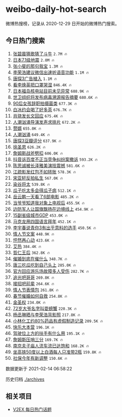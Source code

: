 # weibo-daily-hot-search

微博热搜榜，记录从 2020-12-29 日开始的微博热门搜索。

## 今日热门搜索

<!-- BEGIN -->

1. [张碧晨猜歌猜了斗牛](https://s.weibo.com/weibo?q=%23%E5%BC%A0%E7%A2%A7%E6%99%A8%E7%8C%9C%E6%AD%8C%E7%8C%9C%E4%BA%86%E6%96%97%E7%89%9B%23&Refer=top) `2.7M 🔥`
1. [日本7.1级地震](https://s.weibo.com/weibo?q=%23%E6%97%A5%E6%9C%AC7.1%E7%BA%A7%E5%9C%B0%E9%9C%87%23&Refer=top) `2.0M 🔥`
1. [张小斐的那句我宝](https://s.weibo.com/weibo?q=%23%E5%BC%A0%E5%B0%8F%E6%96%90%E7%9A%84%E9%82%A3%E5%8F%A5%E6%88%91%E5%AE%9D%23&Refer=top) `1.3M 🔥`
1. [李荣浩建议微信出速听语音功能](https://s.weibo.com/weibo?q=%23%E6%9D%8E%E8%8D%A3%E6%B5%A9%E5%BB%BA%E8%AE%AE%E5%BE%AE%E4%BF%A1%E5%87%BA%E9%80%9F%E5%90%AC%E8%AF%AD%E9%9F%B3%E5%8A%9F%E8%83%BD%23&Refer=top) `1.1M 🔥`
1. [唐探3广告植入](https://s.weibo.com/weibo?q=%23%E5%94%90%E6%8E%A23%E5%B9%BF%E5%91%8A%E6%A4%8D%E5%85%A5%23&Refer=top) `1.1M 🔥`
1. [看李焕英把口罩哭湿](https://s.weibo.com/weibo?q=%23%E7%9C%8B%E6%9D%8E%E7%84%95%E8%8B%B1%E6%8A%8A%E5%8F%A3%E7%BD%A9%E5%93%AD%E6%B9%BF%23&Refer=top) `846.4K 🔥`
1. [日本福岛核电站目前未见异常](https://s.weibo.com/weibo?q=%23%E6%97%A5%E6%9C%AC%E7%A6%8F%E5%B2%9B%E6%A0%B8%E7%94%B5%E7%AB%99%E7%9B%AE%E5%89%8D%E6%9C%AA%E8%A7%81%E5%BC%82%E5%B8%B8%23&Refer=top) `688.9K 🔥`
1. [世卫组织将发布病毒溯源报告摘要](https://s.weibo.com/weibo?q=%E4%B8%96%E5%8D%AB%E7%BB%84%E7%BB%87%E5%B0%86%E5%8F%91%E5%B8%83%E7%97%85%E6%AF%92%E6%BA%AF%E6%BA%90%E6%8A%A5%E5%91%8A%E6%91%98%E8%A6%81&Refer=top) `680.6K 🔥`
1. [90后女孩辞职拍摄菌类](https://s.weibo.com/weibo?q=%2390%E5%90%8E%E5%A5%B3%E5%AD%A9%E8%BE%9E%E8%81%8C%E6%8B%8D%E6%91%84%E8%8F%8C%E7%B1%BB%23&Refer=top) `677.3K 🔥`
1. [白冰约会喝了好多茶](https://s.weibo.com/weibo?q=%23%E7%99%BD%E5%86%B0%E7%BA%A6%E4%BC%9A%E5%96%9D%E4%BA%86%E5%A5%BD%E5%A4%9A%E8%8C%B6%23&Refer=top) `676.7K 🔥`
1. [肖骁发长文回应](https://s.weibo.com/weibo?q=%23%E8%82%96%E9%AA%81%E5%8F%91%E9%95%BF%E6%96%87%E5%9B%9E%E5%BA%94%23&Refer=top) `675.4K 🔥`
1. [人潮汹涌导演发声求排片](https://s.weibo.com/weibo?q=%23%E4%BA%BA%E6%BD%AE%E6%B1%B9%E6%B6%8C%E5%AF%BC%E6%BC%94%E5%8F%91%E5%A3%B0%E6%B1%82%E6%8E%92%E7%89%87%23&Refer=top) `672.2K 🔥`
1. [赘婿](https://s.weibo.com/weibo?q=%E8%B5%98%E5%A9%BF&Refer=top) `655.0K 🔥`
1. [人潮汹涌](https://s.weibo.com/weibo?q=%E4%BA%BA%E6%BD%AE%E6%B1%B9%E6%B6%8C&Refer=top) `649.4K 🔥`
1. [唐探3豆瓣评分](https://s.weibo.com/weibo?q=%23%E5%94%90%E6%8E%A23%E8%B1%86%E7%93%A3%E8%AF%84%E5%88%86%23&Refer=top) `637.9K 🔥`
1. [徐圣恩](https://s.weibo.com/weibo?q=%E5%BE%90%E5%9C%A3%E6%81%A9&Refer=top) `626.2K 🔥`
1. [詹姆斯战斧劈扣](https://s.weibo.com/weibo?q=%23%E8%A9%B9%E5%A7%86%E6%96%AF%E6%88%98%E6%96%A7%E5%8A%88%E6%89%A3%23&Refer=top) `606.0K 🔥`
1. [抖音诉百度不正当竞争纠纷案撤诉](https://s.weibo.com/weibo?q=%E6%8A%96%E9%9F%B3%E8%AF%89%E7%99%BE%E5%BA%A6%E4%B8%8D%E6%AD%A3%E5%BD%93%E7%AB%9E%E4%BA%89%E7%BA%A0%E7%BA%B7%E6%A1%88%E6%92%A4%E8%AF%89&Refer=top) `593.2K 🔥`
1. [陈思诚被长泽雅美演技震撼](https://s.weibo.com/weibo?q=%23%E9%99%88%E6%80%9D%E8%AF%9A%E8%A2%AB%E9%95%BF%E6%B3%BD%E9%9B%85%E7%BE%8E%E6%BC%94%E6%8A%80%E9%9C%87%E6%92%BC%23&Refer=top) `581.6K 🔥`
1. [江疏影发红包不如转账](https://s.weibo.com/weibo?q=%23%E6%B1%9F%E7%96%8F%E5%BD%B1%E5%8F%91%E7%BA%A2%E5%8C%85%E4%B8%8D%E5%A6%82%E8%BD%AC%E8%B4%A6%23&Refer=top) `578.3K 🔥`
1. [宋亚轩反拍私生](https://s.weibo.com/weibo?q=%23%E5%AE%8B%E4%BA%9A%E8%BD%A9%E5%8F%8D%E6%8B%8D%E7%A7%81%E7%94%9F%23&Refer=top) `567.0K 🔥`
1. [染谷将太](https://s.weibo.com/weibo?q=%E6%9F%93%E8%B0%B7%E5%B0%86%E5%A4%AA&Refer=top) `539.8K 🔥`
1. [瓜子吃太多会得瓜子病](https://s.weibo.com/weibo?q=%23%E7%93%9C%E5%AD%90%E5%90%83%E5%A4%AA%E5%A4%9A%E4%BC%9A%E5%BE%97%E7%93%9C%E5%AD%90%E7%97%85%23&Refer=top) `512.1K 🔥`
1. [岳云鹏一天看了6部电影](https://s.weibo.com/weibo?q=%23%E5%B2%B3%E4%BA%91%E9%B9%8F%E4%B8%80%E5%A4%A9%E7%9C%8B%E4%BA%866%E9%83%A8%E7%94%B5%E5%BD%B1%23&Refer=top) `485.2K 🔥`
1. [当爷爷知道我对象上电视后](https://s.weibo.com/weibo?q=%23%E5%BD%93%E7%88%B7%E7%88%B7%E7%9F%A5%E9%81%93%E6%88%91%E5%AF%B9%E8%B1%A1%E4%B8%8A%E7%94%B5%E8%A7%86%E5%90%8E%23&Refer=top) `455.5K 🔥`
1. [边防军人让国旗飘扬在边境线上](https://s.weibo.com/weibo?q=%E8%BE%B9%E9%98%B2%E5%86%9B%E4%BA%BA%E8%AE%A9%E5%9B%BD%E6%97%97%E9%A3%98%E6%89%AC%E5%9C%A8%E8%BE%B9%E5%A2%83%E7%BA%BF%E4%B8%8A&Refer=top) `454.9K 🔥`
1. [15副省级城市GDP](https://s.weibo.com/weibo?q=%2315%E5%89%AF%E7%9C%81%E7%BA%A7%E5%9F%8E%E5%B8%82GDP%23&Refer=top) `453.0K 🔥`
1. [马克龙用四国语言拜年](https://s.weibo.com/weibo?q=%23%E9%A9%AC%E5%85%8B%E9%BE%99%E7%94%A8%E5%9B%9B%E5%9B%BD%E8%AF%AD%E8%A8%80%E6%8B%9C%E5%B9%B4%23&Refer=top) `452.1K 🔥`
1. [李宇春说青你3有出乎意料的选手](https://s.weibo.com/weibo?q=%23%E6%9D%8E%E5%AE%87%E6%98%A5%E8%AF%B4%E9%9D%92%E4%BD%A03%E6%9C%89%E5%87%BA%E4%B9%8E%E6%84%8F%E6%96%99%E7%9A%84%E9%80%89%E6%89%8B%23&Refer=top) `450.5K 🔥`
1. [情人节文案](https://s.weibo.com/weibo?q=%E6%83%85%E4%BA%BA%E8%8A%82%E6%96%87%E6%A1%88&Refer=top) `448.9K 🔥`
1. [怦然再心动](https://s.weibo.com/weibo?q=%E6%80%A6%E7%84%B6%E5%86%8D%E5%BF%83%E5%8A%A8&Refer=top) `423.6K 🔥`
1. [艾热](https://s.weibo.com/weibo?q=%E8%89%BE%E7%83%AD&Refer=top) `384.4K 🔥`
1. [哲仁王后](https://s.weibo.com/weibo?q=%E5%93%B2%E4%BB%81%E7%8E%8B%E5%90%8E&Refer=top) `362.8K 🔥`
1. [催婚到底在催什么](https://s.weibo.com/weibo?q=%23%E5%82%AC%E5%A9%9A%E5%88%B0%E5%BA%95%E5%9C%A8%E5%82%AC%E4%BB%80%E4%B9%88%23&Refer=top) `348.7K 🔥`
1. [唐三吃瓜吃到自己头上](https://s.weibo.com/weibo?q=%23%E5%94%90%E4%B8%89%E5%90%83%E7%93%9C%E5%90%83%E5%88%B0%E8%87%AA%E5%B7%B1%E5%A4%B4%E4%B8%8A%23&Refer=top) `285.0K 🔥`
1. [官方回应游乐场故障多人受伤](https://s.weibo.com/weibo?q=%23%E5%AE%98%E6%96%B9%E5%9B%9E%E5%BA%94%E6%B8%B8%E4%B9%90%E5%9C%BA%E6%95%85%E9%9A%9C%E5%A4%9A%E4%BA%BA%E5%8F%97%E4%BC%A4%23&Refer=top) `282.7K 🔥`
1. [追光吧哥哥](https://s.weibo.com/weibo?q=%23%E8%BF%BD%E5%85%89%E5%90%A7%E5%93%A5%E5%93%A5%23&Refer=top) `269.8K 🔥`
1. [接招吧前辈](https://s.weibo.com/weibo?q=%23%E6%8E%A5%E6%8B%9B%E5%90%A7%E5%89%8D%E8%BE%88%23&Refer=top) `264.6K 🔥`
1. [情人节表情包](https://s.weibo.com/weibo?q=%E6%83%85%E4%BA%BA%E8%8A%82%E8%A1%A8%E6%83%85%E5%8C%85&Refer=top) `261.8K 🔥`
1. [春节催婚如何自救](https://s.weibo.com/weibo?q=%23%E6%98%A5%E8%8A%82%E5%82%AC%E5%A9%9A%E5%A6%82%E4%BD%95%E8%87%AA%E6%95%91%23&Refer=top) `254.8K 🔥`
1. [金圣权](https://s.weibo.com/weibo?q=%E9%87%91%E5%9C%A3%E6%9D%83&Refer=top) `234.0K 🔥`
1. [72岁大爷名字叫耍螃蟹](https://s.weibo.com/weibo?q=%2372%E5%B2%81%E5%A4%A7%E7%88%B7%E5%90%8D%E5%AD%97%E5%8F%AB%E8%80%8D%E8%9E%83%E8%9F%B9%23&Refer=top) `220.3K 🔥`
1. [杨丞琳晒与李荣浩背影照](https://s.weibo.com/weibo?q=%23%E6%9D%A8%E4%B8%9E%E7%90%B3%E6%99%92%E4%B8%8E%E6%9D%8E%E8%8D%A3%E6%B5%A9%E8%83%8C%E5%BD%B1%E7%85%A7%23&Refer=top) `217.8K 🔥`
1. [小林化工约80%药品有虚假制造记录](https://s.weibo.com/weibo?q=%E5%B0%8F%E6%9E%97%E5%8C%96%E5%B7%A5%E7%BA%A680%25%E8%8D%AF%E5%93%81%E6%9C%89%E8%99%9A%E5%81%87%E5%88%B6%E9%80%A0%E8%AE%B0%E5%BD%95&Refer=top) `209.5K 🔥`
1. [快乐大本营](https://s.weibo.com/weibo?q=%E5%BF%AB%E4%B9%90%E5%A4%A7%E6%9C%AC%E8%90%A5&Refer=top) `196.1K 🔥`
1. [驾驶位上方的扶手有什么用](https://s.weibo.com/weibo?q=%E9%A9%BE%E9%A9%B6%E4%BD%8D%E4%B8%8A%E6%96%B9%E7%9A%84%E6%89%B6%E6%89%8B%E6%9C%89%E4%BB%80%E4%B9%88%E7%94%A8&Refer=top) `195.1K 🔥`
1. [詹姆斯压哨三分](https://s.weibo.com/weibo?q=%E8%A9%B9%E5%A7%86%E6%96%AF%E5%8E%8B%E5%93%A8%E4%B8%89%E5%88%86&Refer=top) `169.7K 🔥`
1. [南京夫子庙人流车流已达饱和](https://s.weibo.com/weibo?q=%23%E5%8D%97%E4%BA%AC%E5%A4%AB%E5%AD%90%E5%BA%99%E4%BA%BA%E6%B5%81%E8%BD%A6%E6%B5%81%E5%B7%B2%E8%BE%BE%E9%A5%B1%E5%92%8C%23&Refer=top) `168.2K 🔥`
1. [坐高铁50度以上白酒每人只准带2瓶](https://s.weibo.com/weibo?q=%23%E5%9D%90%E9%AB%98%E9%93%8150%E5%BA%A6%E4%BB%A5%E4%B8%8A%E7%99%BD%E9%85%92%E6%AF%8F%E4%BA%BA%E5%8F%AA%E5%87%86%E5%B8%A62%E7%93%B6%23&Refer=top) `159.8K 🔥`
1. [社保今年有新调整](https://s.weibo.com/weibo?q=%23%E7%A4%BE%E4%BF%9D%E4%BB%8A%E5%B9%B4%E6%9C%89%E6%96%B0%E8%B0%83%E6%95%B4%23&Refer=top) `150.6K 🔥`

数据更新于 2021-02-14 06:58:22

<!-- END -->

历史归档 [./archives](./archives)

## 相关项目

- [V2EX 每日热门话题](https://github.com/realLeonardo/v2ex-daily-hot-topic)
